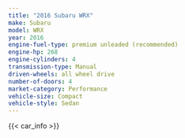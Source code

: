 ```yaml
---
title: "2016 Subaru WRX"
make: Subaru
model: WRX
year: 2016
engine-fuel-type: premium unleaded (recommended)
engine-hp: 268
engine-cylinders: 4
transmission-type: Manual
driven-wheels: all wheel drive
number-of-doors: 4
market-category: Performance
vehicle-size: Compact
vehicle-style: Sedan
---
```


{{< car_info >}}
